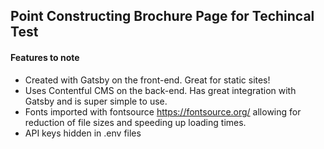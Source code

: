 ## Point Constructing Brochure Page for Techincal Test

#### Features to note
- Created with Gatsby on the front-end. Great for static sites!
- Uses Contentful CMS on the back-end. Has great integration with Gatsby and is super simple to use.
- Fonts imported with fontsource https://fontsource.org/ allowing for reduction of file sizes and speeding up loading times.
- API keys hidden in .env files